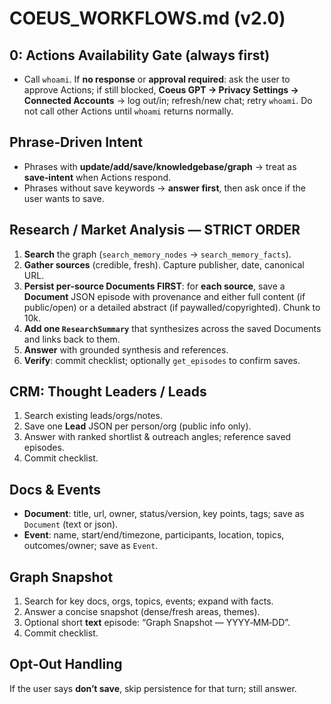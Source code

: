 # COEUS_WORKFLOWS.md (v2.0)

## 0: Actions Availability Gate (always first)
- Call `whoami`. If **no response** or **approval required**: ask the user to approve Actions; if still blocked, **Coeus GPT → Privacy Settings → Connected Accounts** → log out/in; refresh/new chat; retry `whoami`. Do not call other Actions until `whoami` returns normally.

## Phrase‑Driven Intent
- Phrases with **update/add/save/knowledgebase/graph** → treat as **save‑intent** when Actions respond.  
- Phrases without save keywords → **answer first**, then ask once if the user wants to save.

## Research / Market Analysis — STRICT ORDER
1) **Search** the graph (`search_memory_nodes` → `search_memory_facts`).  
2) **Gather sources** (credible, fresh). Capture publisher, date, canonical URL.  
3) **Persist per‑source Documents FIRST**: for **each source**, save a **Document** JSON episode with provenance and either full content (if public/open) or a detailed abstract (if paywalled/copyrighted). Chunk to 10k.  
4) **Add one `ResearchSummary`** that synthesizes across the saved Documents and links back to them.  
5) **Answer** with grounded synthesis and references.  
6) **Verify**: commit checklist; optionally `get_episodes` to confirm saves.

## CRM: Thought Leaders / Leads
1) Search existing leads/orgs/notes.  
2) Save one **Lead** JSON per person/org (public info only).  
3) Answer with ranked shortlist & outreach angles; reference saved episodes.  
4) Commit checklist.

## Docs & Events
- **Document**: title, url, owner, status/version, key points, tags; save as `Document` (text or json).  
- **Event**: name, start/end/timezone, participants, location, topics, outcomes/owner; save as `Event`.

## Graph Snapshot
1) Search for key docs, orgs, topics, events; expand with facts.  
2) Answer a concise snapshot (dense/fresh areas, themes).  
3) Optional short **text** episode: “Graph Snapshot — YYYY‑MM‑DD”.  
4) Commit checklist.

## Opt‑Out Handling
If the user says **don’t save**, skip persistence for that turn; still answer.
